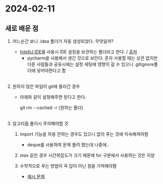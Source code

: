 # 2024-02-11

## 새로 배운 점

1. 어느순간 보니 .idea 폴더가 자동 생성되었다. 무엇일까?
   - [IntelliJ IDE](https://www.jetbrains.com/idea/)를 사용시 IDE 설정을 보관하는 폴더라고 한다. / [출처](https://stackoverflow.com/questions/17049416/what-is-the-idea-folder)
     - pycharm을 사용해서 생긴 것으로 보인다. 혼자 사용할 때는 상관 없지만 다른 사람들과 공유시에는 설정 세팅에 영향이 갈 수 있으니 .gitignore폴더에 넣어야한다고 함 
<br><br>

2. 원하지 않은 파일이 git에 올라간 경우
   - 아래와 같이 설정해주면 된다고 한다. 
    
      git rm --cached -r {원하는 폴더}
<br><br>

3. 알고리즘 풀이시 주의해야할 것
   1. import 기능을 허용 안하는 경우도 있으니 없이 푸는 것에 익숙해져야함
      - deque를 사용하여 문제 풀려 했는데 나중에..
   2. max 같은 경우 시간복잡도가 크기 때문에 for 구문에서 사용하는 것은 지양

   3. 수학적으로 푸는 방법이 꼭 답이 아닌 점을 기억해야함
      - [예시 문제](https://www.acmicpc.net/problem/2669)  